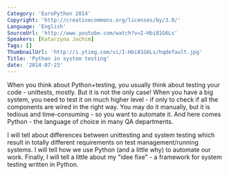 ```yaml
---
Category: 'EuroPython 2014'
Copyright: 'http://creativecommons.org/licenses/by/3.0/'
Language: 'English'
SourceUrl: 'http://www.youtube.com/watch?v=I-Hbi81G6Ls'
Speakers: [Katarzyna Jachim]
Tags: []
ThumbnailUrl: 'http://i.ytimg.com/vi/I-Hbi81G6Ls/hqdefault.jpg'
Title: 'Python in system testing'
date: '2014-07-23'
---
```

When you think about Python+testing, you usually think about testing your code - unittests, mostly. But it is not the only case! When you have a big system, you need to test it on much higher level - if only to check if all the components are wired in the right way. You may do it manually, but it is tedious and time-consuming - so you want to automate it. And here comes Python - the language of choice in many QA departments.

I will tell about differences between unittesting and system testing which result in totally different requirements on test management/running systems. I will tell how we use Python (and a little why) to automate our work. Finally, I will tell a little about my "idee fixe" - a framework for system testing written in Python.